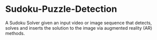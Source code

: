 # Sudoku-Puzzle-Detection
A Sudoku Solver given an input video or image sequence that detects, solves and inserts the solution to the image via augmented reality (AR) methods.
